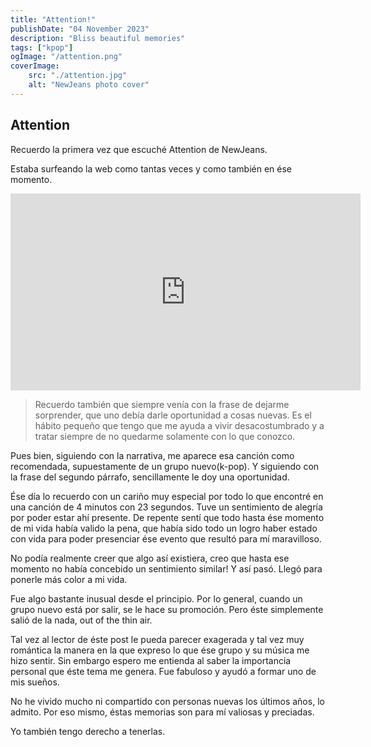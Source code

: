 ```yaml
---
title: "Attention!"
publishDate: "04 November 2023"
description: "Bliss beautiful memories"
tags: ["kpop"]
ogImage: "/attention.png"
coverImage: 
    src: "./attention.jpg"
    alt: "NewJeans photo cover"
---
```


## Attention

Recuerdo la primera vez que escuché Attention de NewJeans.

Estaba surfeando la web como tantas veces y como también en ése momento. 

<iframe 
    width="560" 
    height="315" 
    src="https://www.youtube.com/embed/js1CtxSY38I?si=TjgrWvxUCGUfnwk1" 
    title="YouTube video player" 
    frameborder="0" 
    allow="accelerometer; autoplay; clipboard-write; encrypted-media; gyroscope; picture-in-picture; web-share" allowfullscreen>
</iframe>

>Recuerdo también que siempre venía con la frase de dejarme sorprender, que uno debía darle oportunidad 
>a cosas nuevas. Es el hábito pequeño que tengo que me ayuda a vivir desacostumbrado y a tratar siempre
>de no quedarme solamente con lo que conozco.

Pues bien, siguiendo con la narrativa, me aparece esa canción como recomendada, supuestamente
de un grupo nuevo(k-pop). Y siguiendo con la frase del segundo párrafo, sencillamente le doy una oportunidad.

Ése día lo recuerdo con un cariño muy especial por todo lo que encontré en una canción de 4 minutos con
23 segundos. Tuve un sentimiento de alegría por poder estar ahí presente. De repente sentí que todo hasta ése momento
de mi vida había valido la pena, que había sido todo un logro haber estado con vida para poder presenciar
ése evento que resultó para mí maravilloso. 

No podía realmente creer que algo así existiera, creo que hasta ese momento no había concebido un sentimiento similar!
Y así pasó. Llegó para ponerle más color a mi vida.

Fue algo bastante inusual desde el principio. Por lo general, cuando un grupo nuevo está por salir, 
se le hace su promoción. Pero éste simplemente salió de la nada, out of the thin air.

Tal vez al lector de éste post le pueda parecer exagerada y tal vez muy romántica la manera en la que expreso lo
que ése grupo y su música me hizo sentir. Sin embargo espero me entienda al saber la importancia personal
que éste tema me genera. Fue fabuloso y ayudó a formar uno de mis sueños.

No he vivido mucho ni compartido con personas nuevas los últimos años, lo admito. Por eso mismo, éstas memorias son para mí
valiosas y preciadas. 

Yo también tengo derecho a tenerlas.

